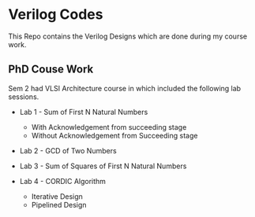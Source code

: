 # Verilog Codes
This Repo contains the Verilog Designs which are done during my course work. 
## PhD Couse Work 
Sem 2 had VLSI Architecture course in which included the following lab sessions. 

* Lab 1 - Sum of First N Natural Numbers
  * With Acknowledgement from succeeding stage
  * Without Acknowledgement from Succeeding stage

* Lab 2 - GCD of Two Numbers
* Lab 3 - Sum of Squares of First N Natural Numbers
* Lab 4 - CORDIC Algorithm
  * Iterative Design
  * Pipelined Design
